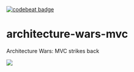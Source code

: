[![codebeat badge](https://codebeat.co/badges/31d73f22-9469-420d-b019-e8150027432f)](https://codebeat.co/projects/github-com-swiftingio-architecture-wars-mvc)

# architecture-wars-mvc
Architecture Wars: MVC strikes back

![](https://raw.githubusercontent.com/swiftingio/blog/%2341-MVC-strikes-back/5.png)

